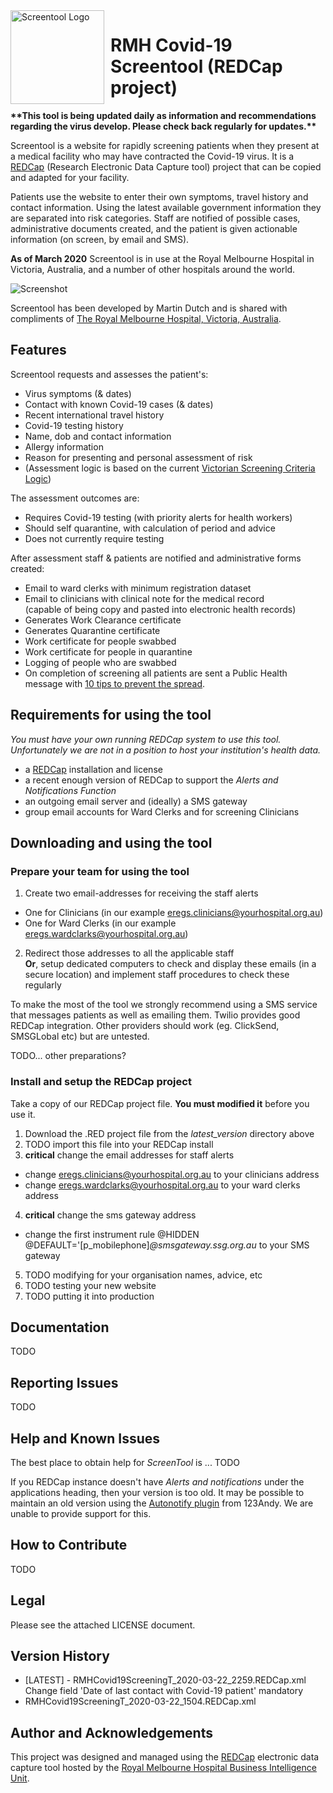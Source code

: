 <img width="150" height="150" align="left" style="float: left; margin: 0 10px 0 0;" alt="Screentool Logo" src="https://user-images.githubusercontent.com/62467480/77226293-519d0700-6bcb-11ea-985d-654e1dbe955f.png?sanitize=true">

# RMH Covid-19 Screentool (REDCap project)

**\*\*This tool is being updated daily as information and recommendations regarding the virus develop. Please check back regularly for updates.\*\***


Screentool is a website for rapidly screening patients when they present at a medical facility who may have contracted the Covid-19 virus. It is a [REDCap](https://projectredcap.org/software/) (Research Electronic Data Capture tool) project that can be copied and adapted for your facility.

Patients use the website to enter their own symptoms, travel history and contact information.
Using the latest available government information they are separated into risk categories.
Staff are notified of possible cases, administrative documents created, and the patient is given actionable information (on screen, by email and SMS).

**As of March 2020** Screentool is in use at the Royal Melbourne Hospital in Victoria, Australia, and a number of other hospitals around the world.

![Screenshot](https://user-images.githubusercontent.com/62467480/77226182-6d53dd80-6bca-11ea-8757-e47d094f45f4.png)

Screentool has been developed by Martin Dutch and is shared with compliments of [The Royal Melbourne Hospital, Victoria, Australia](https://www.thermh.org.au/).


## Features

Screentool requests and assesses the patient's:

- Virus symptoms (& dates)
- Contact with known Covid-19 cases (& dates)
- Recent international travel history
- Covid-19 testing history
- Name, dob and contact information
- Allergy information
- Reason for presenting and personal assessment of risk
- (Assessment logic is based on the current [Victorian Screening Criteria Logic](https://www.dhhs.vic.gov.au/health-services-and-general-practitioners-coronavirus-disease-covid-19))

The assessment outcomes are:

- Requires Covid-19 testing (with priority alerts for health workers)
- Should self quarantine, with calculation of period and advice
- Does not currently require testing


After assessment staff & patients are notified and administrative forms created:

- Email to ward clerks with minimum registration dataset
- Email to clinicians with clinical note for the medical record<br/>(capable of being copy and pasted into electronic health records)
- Generates Work Clearance certificate
- Generates Quarantine certificate
- Work certificate for people swabbed
- Work certificate for people in quarantine
- Logging of people who are swabbed
- On completion of screening all patients are sent a Public Health message with [10 tips to prevent the spread](https://www.dhhs.vic.gov.au/sites/default/files/documents/202003/Reduce%20your%20risk%20of%20coronavirus_Poster.pdf).


## Requirements for using the tool

*You must have your own running REDCap system to use this tool. Unfortunately we are not in a position to host your institution's health data.*

- a [REDCap](https://projectredcap.org/software/) installation and license
- a recent enough version of REDCap to support the *Alerts and Notifications Function*
- an outgoing email server and (ideally) a SMS gateway
- group email accounts for Ward Clerks and for screening Clinicians


## Downloading and using the tool

### Prepare your team for using the tool

1. Create two email-addresses for receiving the staff alerts
- One for Clinicians (in our example eregs.clinicians@yourhospital.org.au)
- One for Ward Clerks (in our example eregs.wardclarks@yourhospital.org.au)
2. Redirect those addresses to all the applicable staff<br/>**Or**, setup dedicated computers to check and display these emails (in a secure location) and implement staff procedures to check these regularly


To make the most of the tool we strongly recommend using a SMS service that messages patients as well as emailing them. Twilio provides good REDCap integration. Other providers should work (eg. ClickSend, SMSGLobal etc) but are untested.


TODO... other preparations?

### Install and setup the REDCap project

Take a copy of our REDCap project file. **You must modified it** before you use it.

1. Download the .RED project file from the *latest_version* directory above
2. TODO import this file into your REDCap install
3. **critical** change the email addresses for staff alerts
- change eregs.clinicians@yourhospital.org.au to your clinicians address
- change eregs.wardclarks@yourhospital.org.au to your ward clerks address
4. **critical** change the sms gateway address
- change the first instrument rule @HIDDEN @DEFAULT='[p_mobilephone]*@smsgateway.ssg.org.au* to your SMS gateway
5. TODO modifying for your organisation names, advice, etc
6. TODO testing your new website
7. TODO putting it into production

## Documentation

TODO

## Reporting Issues

TODO

## Help and Known Issues

The best place to obtain help for *ScreenTool* is ... TODO 

If you REDCap instance doesn't have *Alerts and notifications* under the applications heading, then your version is too old. 
It may be possible to maintain an old version using the [Autonotify plugin](https://github.com/123andy/redcap-plugin-autonotify) from 123Andy. We are unable to provide support for this.

## How to Contribute

TODO

## Legal

Please see the attached LICENSE document.

## Version History

- [LATEST] - RMHCovid19ScreeningT_2020-03-22_2259.REDCap.xml
  Change field 'Date of last contact with Covid-19 patient' mandatory
- RMHCovid19ScreeningT_2020-03-22_1504.REDCap.xml


## Author and Acknowledgements

This project was designed and managed using the [REDCap](https://projectredcap.org/software/) electronic data capture tool
hosted by the [Royal Melbourne Hospital Business Intelligence Unit](https://www.thermh.org.au/).
